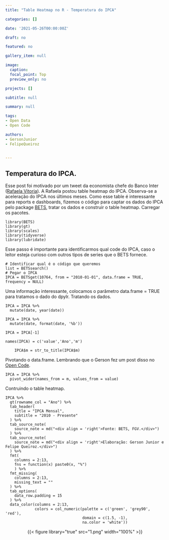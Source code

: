 ```yaml
---
title: "Table Heatmap no R - Temperatura do IPCA"

categories: []

date: '2021-05-26T00:00:00Z' 

draft: no

featured: no

gallery_item: null

image:
  caption: 
  focal_point: Top
  preview_only: no

projects: []

subtitle: null

summary: null

tags: 
- Open Data
- Open Code

authors:
- GersonJunior
- FelipeQueiroz


---
```

## Temperatura do IPCA.

Esse post foi motivado por um tweet da economista chefe do Banco Inter ([Rafaela  Vitoria]( https://twitter.com/rvitoria/status/1392130287824510983)). A Rafaela postou table heatmap do IPCA.  Observa-se a aceleração do IPCA nos últimos meses. Como esse table é interessante para reports e dashboards, fizemos o código para captar os dados do IPCA pelo package [BETS]( https://cran.r-project.org/web/packages/BETS/BETS.pdf), tratar os dados e construir o table heatmap.
Carregar os pacotes.

    library(BETS)
    library(gt)
    library(scales)
    library(tidyverse)
    library(lubridate)

Esse passo é importante para identificarmos qual code do IPCA, caso o leitor esteja curioso com outros tipos de series que o BETS fornece.

    # Identificar qual é o código que queremos
    list = BETSsearch()
    # Pegar o IPCA
    IPCA = BETSget(10764, from = "2010-01-01", data.frame = TRUE, frequency = NULL)

Uma informação interessante, colocamos o parâmetro data.frame = TRUE para tratamos o dado do dpylr.
Tratando os dados.
    
    IPCA = IPCA %>% 
      mutate(date, year(date))
    
    IPCA = IPCA %>% 
      mutate(date, format(date, '%b'))
    
    IPCA = IPCA[-1]
    
    names(IPCA) = c('value','Ano','m')
    
        IPCA$m = str_to_title(IPCA$m)

Pivotando o data.frame. Lembrando que o Gerson fez  um post disso no [Open Code]( https://opencodecom.net/post/2021-04-22-como-fazer-reshape-no-r/).

    IPCA = IPCA %>%
      pivot_wider(names_from = m, values_from = value)

Contruindo o table heatmap.
   
    IPCA %>%
      gt(rowname_col = "Ano") %>%
      tab_header(
        title = "IPCA Mensal",
        subtitle = "2010 - Presente"
      ) %>%
      tab_source_note(
        source_note = md("<div align = 'right'>Fonte: BETS, FGV.</div>")
      ) %>%
      tab_source_note(
        source_note = md("<div align = 'right'>Elaboração: Gerson Junior e Felipe Queiroz.</div>")
      ) %>%
      fmt(
        columns = 2:13,
        fns = function(x) paste0(x, "%")
        ) %>%
      fmt_missing(
        columns = 2:13, 
        missing_text = "" 
      ) %>%
      tab_options(
        data_row.padding = 15
      ) %>%  
      data_color(columns = 2:13,
                 colors = col_numeric(palette = c('green', 'grey90', 'red'),
                                      domain = c(1.5, -1),
                                      na.color = 'white'))
<div align="center">
{{< figure library="true" src="1.png" width="100%" >}}
</div>
